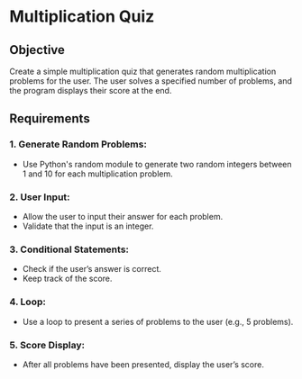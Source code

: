 # Multiplication Quiz

## Objective
Create a simple multiplication quiz that generates random multiplication problems for the user. The user solves a specified number of problems, and the program displays their score at the end.

## Requirements

### 1. Generate Random Problems:
- Use Python's random module to generate two random integers between 1 and 10 for each multiplication problem.

### 2. User Input:
- Allow the user to input their answer for each problem.
- Validate that the input is an integer.

### 3. Conditional Statements:
- Check if the user’s answer is correct.
- Keep track of the score.

### 4. Loop:
- Use a loop to present a series of problems to the user (e.g., 5 problems).

### 5. Score Display:
- After all problems have been presented, display the user’s score.
